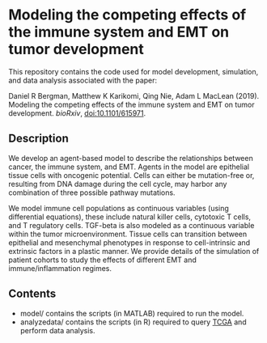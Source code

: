 

# Modeling the competing effects of the immune system and EMT on tumor development

This repository contains the code used for model development, simulation, and data analysis associated with the paper:

Daniel R Bergman, Matthew K Karikomi, Qing Nie, Adam L MacLean (2019).  Modeling the competing effects of the immune system and EMT on tumor development. *bioRxiv*, [doi:10.1101/615971](https://doi.org/10.1101/615971).


## Description 

We develop an agent-based model to describe the relationships between cancer, the immune system, and EMT. Agents in the model are epithelial tissue cells with oncogenic potential. Cells can either be mutation-free or, resulting from DNA damage during the cell cycle, may harbor any combination of three possible pathway mutations.

We model immune cell populations as continuous variables (using differential equations), these include natural killer cells, cytotoxic T cells, and T regulatory cells. TGF-beta is also modeled as a continuous variable within the tumor microenvironment. Tissue cells can transition between epithelial and mesenchymal phenotypes in response to cell-intrinsic and extrinsic factors in a plastic manner. We provide details of the simulation of patient cohorts to study the effects of different EMT and immune/inflammation regimes.


## Contents
- model/ contains the scripts (in MATLAB) required to run the model.
- analyzedata/ contains the scripts (in R) required to query [TCGA](https://www.cancer.gov/about-nci/organization/ccg/research/structural-genomics/tcga) and perform data analysis.


